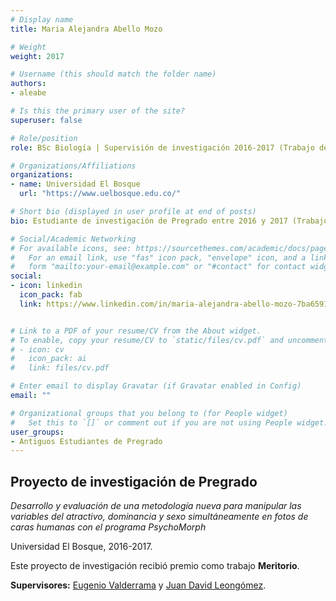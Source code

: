 ```yaml
---
# Display name
title: Maria Alejandra Abello Mozo

# Weight
weight: 2017

# Username (this should match the folder name)
authors:
- aleabe

# Is this the primary user of the site?
superuser: false

# Role/position
role: BSc Biología | Supervisión de investigación 2016-2017 (Trabajo de grado meritorio)

# Organizations/Affiliations
organizations:
- name: Universidad El Bosque
  url: "https://www.uelbosque.edu.co/"

# Short bio (displayed in user profile at end of posts)
bio: Estudiante de investigación de Pregrado entre 2016 y 2017 (Trabajo de grado meritorio).

# Social/Academic Networking
# For available icons, see: https://sourcethemes.com/academic/docs/page-builder/#icons
#   For an email link, use "fas" icon pack, "envelope" icon, and a link in the
#   form "mailto:your-email@example.com" or "#contact" for contact widget.
social:
- icon: linkedin
  icon_pack: fab
  link: https://www.linkedin.com/in/maria-alejandra-abello-mozo-7ba659181/


# Link to a PDF of your resume/CV from the About widget.
# To enable, copy your resume/CV to `static/files/cv.pdf` and uncomment the lines below.
# - icon: cv
#   icon_pack: ai
#   link: files/cv.pdf

# Enter email to display Gravatar (if Gravatar enabled in Config)
email: ""

# Organizational groups that you belong to (for People widget)
#   Set this to `[]` or comment out if you are not using People widget.
user_groups:
- Antiguos Estudiantes de Pregrado
---
```


## **Proyecto de investigación de Pregrado**  

*Desarrollo y evaluación de una metodología nueva para manipular las variables del atractivo, dominancia y sexo simultáneamente en fotos de caras humanas con el programa PsychoMorph*

Universidad El Bosque, 2016-2017.

Este proyecto de investigación recibió premio como trabajo **Meritorio**.

**Supervisores:** [Eugenio Valderrama](/es/author/eugenio-valderrama/) y [Juan David Leongómez](/es/#about).
